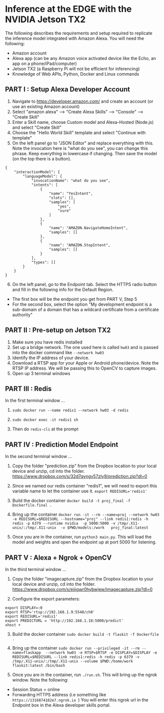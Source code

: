 # Inference at the EDGE with the NVIDIA Jetson TX2

The following describes the requirements and setup required to replicate the inference model integrated with Amazon Alexa. You will need the following:
* Amazon account 
* Alexa app (can be any Amazon voice activated device like the Echo, an app on a phone/iPad/computer)
* Jetson TX2 (a Raspberry Pi will not be efficient for inferencing)
* Knowledge of Web APIs, Python, Docker and Linux commands

## PART I : Setup Alexa Developer Account

1. Navigate to https://developer.amazon.com/ and create an account (or use an existing Amazon account)
2. Select "amazon alexa" --> "Create Alexa Skills" --> "Console" --> "Create Skill"
3. Enter a Skill name, choose Custom model and Alexa-Hosted (Node.js) and select "Create Skill"
4. Choose the "Hello World Skill" template and select "Continue with template"
5. On the left panel go to "JSON Editor" and replace everything with this. Note the invocation here is "what do you see", you can change this phrase. Keep everything in lowercase if changing. Then save the model (on the top there is a button).
```
{
    "interactionModel": {
        "languageModel": {
            "invocationName": "what do you see",
            "intents": [
                {
                    "name": "YesIntent",
                    "slots": [],
                    "samples": [
                        "yes",
                        "sure"
                    ]
                },
                {
                    "name": "AMAZON.NavigateHomeIntent",
                    "samples": []
                },
                {
                    "name": "AMAZON.StopIntent",
                    "samples": []
                }
            ],
            "types": []
        }
    }
}
```
6. On the left panel, go to the Endpoint tab. Select the HTTPS radio button and fill in the following info for the Default Region.
- The first box will be the endpoint you get from PART V, Step 5
- For the second box, select the option "My development endpoint is a sub-domain of a domain that has a wildcard certificate from a certificate authority"

## PART II : Pre-setup on Jetson TX2
1. Make sure you have redis installed
2. Set up a bridge network. The one used here is called `hw03` and is passed into the docker command like `--network hw03`
3. Identify the IP address of your device. 
4. Download a RTSP app for your Apple or Android phone/device. Note the RTSP IP address. We will be passing this to OpenCV to capture images.
5. Open up 3 terminal windows

## PART III : Redis 

In the first terminal window ...

1. `sudo docker run --name redis1 --network hw03 -d redis`

2. `sudo docker exec -it redis1 sh`

3. Then do `redis-cli` at the prompt

## PART IV : Prediction Model Endpoint

In the second terminal window ...

1. Copy the folder "prediction.zip" from the Dropbox location to your local device and unzip, cd into the folder.
https://www.dropbox.com/s/32d7qyngv57zly9/prediction.zip?dl=0

2. Since we named our redis container "redis1", we will need to export this variable name to let the container use it. `export REDISURL='redis1'`

3. Build the docker container `docker build -t proj_final -f Dockerfile.final .`

4. Bring up the container
`docker run -it --rm --name=proj --network hw03 -e REDISURL=$REDISURL --hostname="proj" --link redis1:redis -h redis -p 6379 --runtime nvidia  -p 5000:5000 -v /tmp/.X11-unix/:/tmp/.X11-unix  -v $PWD/models:/work   proj_final:latest`

5. Once you are in the container, run `python3 main.py`. This will load the model and weights and open the endpoint up at port 5000 for listening.

## PART V : Alexa + Ngrok + OpenCV

In the third terminal window ...

1. Copy the folder "imagecapture.zip" from the Dropbox location to your local device and unzip, cd into the folder.
https://www.dropbox.com/s/eiiigwr0hybwjew/imagecapture.zip?dl=0

2. Configure the export parameters:
```
export DISPLAY=:0
export RTSP='rtsp://192.168.1.9:5540/ch0'
export REDISURL='redis1'
export PREDICTURL = 'http://192.168.1.18:5000/predict'
xhost + 
```

3. Build the docker container `sudo docker build -t flaskit -f Dockerfile .`

4. Bring up the container
`sudo docker run --privileged -it --rm --name=flaskapp  --network hw03 -e RTSP=$RTSP -e DISPLAY=$DISPLAY -e REDISURL=$REDISURL --link redis1:redis -h redis -p 6379 -v /tmp/.X11-unix/:/tmp/.X11-unix --volume $PWD:/home/work flaskit:latest /bin/bash`

5. Once you are in the container, run `./run.sh`. This will bring up the ngrok window. Note the following:
- Session Status = online
- Forwarding HTTPS address (i.e something like `https://1316874182e7.ngrok.io `)
You will enter this ngrok url in the Endpoint box in the Alexa developer skills portal.